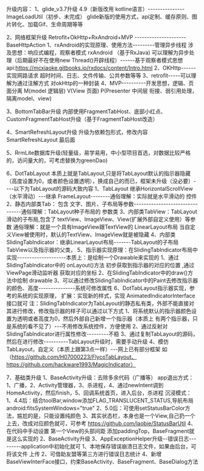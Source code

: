 升级内容：
1、glide_v3.7升级 4.9（新版改用 kotline语言）---------------ImageLoadUtil（初步、未完成）
    glide新版的使用方式，api定制、缓存原则、图片转化、加载Gif、生命周期等等

2、网络框架升级 Retrofit+OkHttp+RxAndroid+MVP  ---------------------BaseHttpAction
    1、rxAndroid的实现原理、使用方法---------管理异步线程
        涉及思想：响应式编程，观察者模式
        rxAndroid （基于RxJava) 可以理解为异步处理（后期最好不在使用new Thread()开辟线程）------基于观察者模式思想
        api:https://mcxiaoke.gitbooks.io/rxdocs/content/Intro.html
    2、OKHttp------实现网路请求
        超时时间、日志、文件传输、公共参数等等
    3、retrofit-----可以理解为通过注解方式 对okHttp的一种封装
    4、MVP----------开发思想，逻辑、页面分离 M(model 逻辑层) V(View  页面) P(Presenter 中间层 衔接、弱引用处理，隔离model、view)

3、BottomTabBar升级
    内部使用FragmentTabHost、底部小红点、CustomFragmentTabHost升级（基于FragmentTabHost改造）

4、SmartRefreshLayout升级
    升级为依赖包形式，修改内容SmartRefreshLayout 最后面

5、RrmLite数据库升级(轻量级，易学易用，中小型项目首选，对数据比较严格的，访问量大的，可考虑替换为greenDao)

6、DotTabLayout 本质上就是TabLayout,只是将TabLayout默认的指示器隐藏（高度设置为0，或者颜色设置透明），换成自己的而已，框架未升级（没必要）----以下为TabLayout的源码大致内容
    1、TabLayout 继承HorizontalScrollView  （水平滑动）---继承 FrameLayout--------通俗理解：实际就是水平滑动的 控件
    2、静态内部类Tab： 包含 文字、图片、子布局等参数--------------------------------通俗理解：TabLayout种子布局的 参数类
    3、内部类TabView：TabLayout滑动的子布局,包含了 textView、ImageView、View(扩展外部自定义使用）等参数
        通俗理解：就是一个具有ImageView跟TextView的  LinearLayout布局
        当自定义View被使用时，默认的TextView、ImageView就是被隐藏
    4、内部类SlidingTabIndicator：继承LinearLayout布局-------TabLayout的子布局TabView以及指示器的父类，
    5、指示器实现原理：在SlidingTabIndicator布局中实现--------------------本质上：是绘制一个Drawable来实现的
        1、通过SlidingTabIndicator中的 onLayout()方法 初步获取到指示器的对应的位置 ,通过ViewPage滑动监听器 获取对应的坐标
        2、在SlidingTabIndicator中的draw()方法中绘制 drawable
        3、可以通过修改SlidingTabIndicator中的Paint去修改指示器的颜色、高度---------------系统可修改属性
    6、DotTabLayout指示器实现，参考的系统的实现原理， 扩展：实现新的样式，实现 AnimatedIndicatorInterface接口就可
    注：SlidingTabIndicator为TabLayout的静态私有类，外部不能直接对其进行修改，修改指示器的样子可以通过以下方式
        1、将系统默认的指示器颜色设置为透明或者高度为0，然后外部自己新增一个指示器（本质上 有两个指示器，只是系统的看不见了）---不用修改系统控件，方便使用
        2、通过反射对SlidingTabIndicator进行属性修改---------不稳
        3、通过复制TabLayout的源码，然后在进行修改----------TabLayout升级时，需要手动升级
        4、模仿TabLayout，自定义（本质上跟第3点一样）---网上已有部分框架 如（https://github.com/H07000223/FlycoTabLayout、https://github.com/hackware1993/MagicIndicator）

7、基础类升级
    1、BaseActivity升级：去除多余代码（广播等）
        app退出方式：1、广播，2、Activity管理器，3、杀进程，4、通过newIntent调到HomeActivity，然后finish，5、回调系统首页，进入后台，杀进程
        沉浸模式：1、4.4后：结合toolBar,window添加FLAG_TRANSLUCENT_STATUS,导航布局 android:fitsSystemWindows="true"
                 2、5.0后：可使用setStatusBarColor方法，尴尬的是，只能设置纯颜色
                 3、其实状态栏，本身也是一个View,自己扔一个上去，改成对应颜色就可，可参考 https://github.com/laobie/StatusBarUtil
                 4、在代码中手动设置 第一个View的头部间距 添加paddingTop，BaseFragment就是这么实现的
    2、BaseActivity升级
    3、AppExceptionHelper升级--错误日志---------application中初始化就可
                1、本地保存错误崩溃日志文件，如果由后台，可将该文件 上传
                2、可借助友盟等第三方进行错误日志统计
    4、新增BaseViewInterFace接口，约束BaseActivity、BaseFragment、BaseDialog方法

